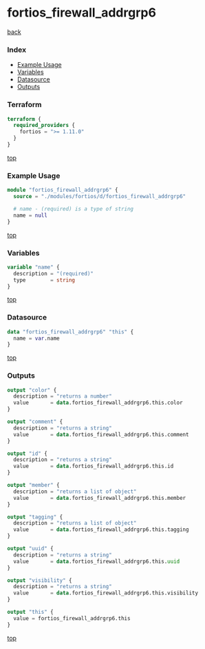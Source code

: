 # fortios_firewall_addrgrp6

[back](../fortios.md)

### Index

- [Example Usage](#example-usage)
- [Variables](#variables)
- [Datasource](#datasource)
- [Outputs](#outputs)

### Terraform

```terraform
terraform {
  required_providers {
    fortios = ">= 1.11.0"
  }
}
```

[top](#index)

### Example Usage

```terraform
module "fortios_firewall_addrgrp6" {
  source = "./modules/fortios/d/fortios_firewall_addrgrp6"

  # name - (required) is a type of string
  name = null
}
```

[top](#index)

### Variables

```terraform
variable "name" {
  description = "(required)"
  type        = string
}
```

[top](#index)

### Datasource

```terraform
data "fortios_firewall_addrgrp6" "this" {
  name = var.name
}
```

[top](#index)

### Outputs

```terraform
output "color" {
  description = "returns a number"
  value       = data.fortios_firewall_addrgrp6.this.color
}

output "comment" {
  description = "returns a string"
  value       = data.fortios_firewall_addrgrp6.this.comment
}

output "id" {
  description = "returns a string"
  value       = data.fortios_firewall_addrgrp6.this.id
}

output "member" {
  description = "returns a list of object"
  value       = data.fortios_firewall_addrgrp6.this.member
}

output "tagging" {
  description = "returns a list of object"
  value       = data.fortios_firewall_addrgrp6.this.tagging
}

output "uuid" {
  description = "returns a string"
  value       = data.fortios_firewall_addrgrp6.this.uuid
}

output "visibility" {
  description = "returns a string"
  value       = data.fortios_firewall_addrgrp6.this.visibility
}

output "this" {
  value = fortios_firewall_addrgrp6.this
}
```

[top](#index)